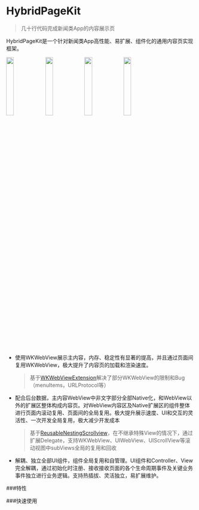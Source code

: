 # HybridPageKit

>几十行代码完成新闻类App的内容展示页

HybridPageKit是一个针对新闻类App高性能、易扩展、组件化的通用内容页实现框架。


<div>
<img src="./Hybrid.gif" width="20%">
<img src="./Short.gif" width="20%">
<img src="./Banner.gif" width="20%">
<img src="./Folded.gif" width="20%">
</div>

*	使用WKWebView展示主内容，内存、稳定性有显著的提高，并且通过页面间复用WKWebView，极大提升了内容页的加载和渲染速度。
	
	>基于[WKWebViewExtension](https://github.com/dequan1331/WKWebViewExtension)解决了部分WKWebView的限制和Bug（menuItems，URLProtocol等）

*	配合后台数据，主内容WebView中非文字部分全部Native化，和WebView以外的扩展区整体构成内容页。对WebView内容区及Native扩展区的组件整体进行页面内滚动复用、页面间的全局复用。极大提升展示速度、UI和交互的灵活性、一次开发全局复用，极大减少开发成本
	>基于[ReusableNestingScrollview](https://github.com/dequan1331/ReusableNestingScrollview)，在不继承特殊View的情况下，通过扩展Delegate，支持WKWebView、UIWebView、UIScrollView等滚动视图中subViews全局的复用和回收

* 	解耦、独立全部UI组件，组件全局复用和自管理。UI组件和Controller、View完全解耦，通过初始化时注册、接收接收页面的各个生命周期事件及关键业务事件独立进行业务逻辑。支持热插拔、灵活独立，易扩展维护。


###特性

###快速使用
